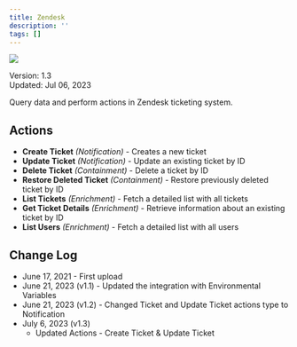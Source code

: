 ```yaml
---
title: Zendesk
description: ''
tags: []
---
```


![](/img/platform-services/automation-service/app-central/logos/zendesk.png)

Version: 1.3  
Updated: Jul 06, 2023

Query data and perform actions in Zendesk ticketing system.

## Actions

* **Create Ticket** *(Notification)* - Creates a new ticket
* **Update Ticket** *(Notification)* - Update an existing ticket by ID
* **Delete Ticket** *(Containment)* - Delete a ticket by ID
* **Restore Deleted Ticket** *(Containment)* - Restore previously deleted ticket by ID
* **List Tickets** *(Enrichment)* - Fetch a detailed list with all tickets
* **Get Ticket Details** *(Enrichment)* - Retrieve information about an existing ticket by ID
* **List Users** *(Enrichment)* - Fetch a detailed list with all users

## Change Log

* June 17, 2021 - First upload
* June 21, 2023 (v1.1) - Updated the integration with Environmental Variables
* June 21, 2023 (v1.2) - Changed Ticket and Update Ticket actions type to Notification
* July 6, 2023 (v1.3)
	+ Updated Actions - Create Ticket & Update Ticket

